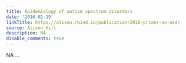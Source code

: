 ```yaml
---
title: Epidemiology of autism spectrum disorders
date: '2016-02-19'
linkTitle: https://alison.rbind.io/publication/2016-primer-on-asd/
source: Alison Hill
description: NA ...
disable_comments: true
---
```

NA ...